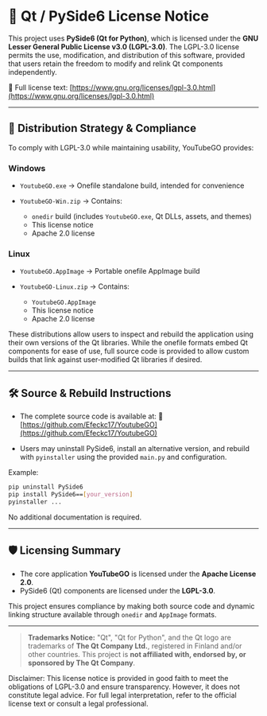 # 📜 Qt / PySide6 License Notice

This project uses **PySide6 (Qt for Python)**, which is licensed under the **GNU Lesser General Public License v3.0 (LGPL-3.0)**.
The LGPL-3.0 license permits the use, modification, and distribution of this software, provided that users retain the freedom to modify and relink Qt components independently.

🔗 Full license text: [https://www.gnu.org/licenses/lgpl-3.0.html](https://www.gnu.org/licenses/lgpl-3.0.html)

---

## 🤩 Distribution Strategy & Compliance

To comply with LGPL-3.0 while maintaining usability, YouTubeGO provides:

### Windows

* `YoutubeGO.exe`
  → Onefile standalone build, intended for convenience

* `YoutubeGO-Win.zip`
  → Contains:

  * `onedir` build (includes `YoutubeGO.exe`, Qt DLLs, assets, and themes)
  * This license notice
  * Apache 2.0 license

### Linux

* `YoutubeGO.AppImage`
  → Portable onefile AppImage build

* `YoutubeGO-Linux.zip`
  → Contains:

  * `YoutubeGO.AppImage`
  * This license notice
  * Apache 2.0 license

These distributions allow users to inspect and rebuild the application using their own versions of the Qt libraries.
While the onefile formats embed Qt components for ease of use, full source code is provided to allow custom builds that link against user-modified Qt libraries if desired.

---

## 🛠️ Source & Rebuild Instructions

* The complete source code is available at:
  🔗 [https://github.com/Efeckc17/YoutubeGO](https://github.com/Efeckc17/YoutubeGO)

* Users may uninstall PySide6, install an alternative version, and rebuild with `pyinstaller` using the provided `main.py` and configuration.

Example:

```bash
pip uninstall PySide6
pip install PySide6==[your_version]
pyinstaller ...
```

No additional documentation is required.

---

## 🛡️ Licensing Summary

* The core application **YouTubeGO** is licensed under the **Apache License 2.0**.
* PySide6 (Qt) components are licensed under the **LGPL-3.0**.

This project ensures compliance by making both source code and dynamic linking structure available through `onedir` and `AppImage` formats.




---

> **Trademarks Notice:**
> "Qt", "Qt for Python", and the Qt logo are trademarks of **The Qt Company Ltd.**, registered in Finland and/or other countries.
> This project is **not affiliated with, endorsed by, or sponsored by The Qt Company**.


Disclaimer: This license notice is provided in good faith to meet the obligations of LGPL-3.0 and ensure transparency. However, it does not constitute legal advice. For full legal interpretation, refer to the official license text or consult a legal professional.

